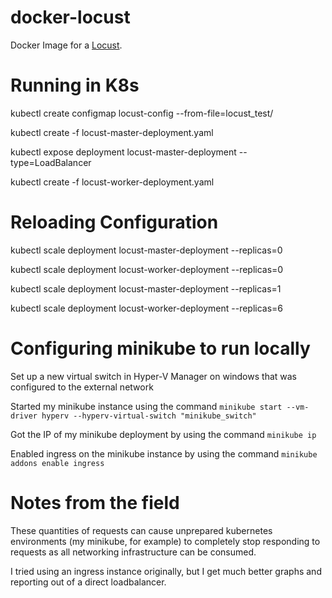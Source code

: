 # docker-locust

Docker Image for a [Locust](http://locust.io/).

# Running in K8s

kubectl create configmap locust-config --from-file=locust_test/

kubectl create -f locust-master-deployment.yaml

kubectl expose deployment locust-master-deployment --type=LoadBalancer

kubectl create -f locust-worker-deployment.yaml

# Reloading Configuration

kubectl scale deployment locust-master-deployment --replicas=0

kubectl scale deployment locust-worker-deployment --replicas=0

kubectl scale deployment locust-master-deployment --replicas=1

kubectl scale deployment locust-worker-deployment --replicas=6

# Configuring minikube to run locally

Set up a new virtual switch in Hyper-V Manager on windows that was configured to the external network

Started my minikube instance using the command `minikube start --vm-driver hyperv --hyperv-virtual-switch "minikube_switch"`

Got the IP of my minikube deployment by using the command `minikube ip`

Enabled ingress on the minikube instance by using the command `minikube addons enable ingress`

# Notes from the field

These quantities of requests can cause unprepared kubernetes environments (my minikube, for example) to completely stop responding to requests as all networking infrastructure can be consumed.

I tried using an ingress instance originally, but I get much better graphs and reporting out of a direct loadbalancer.
